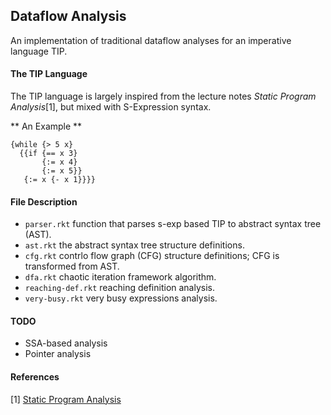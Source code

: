 ## Dataflow Analysis

An implementation of traditional dataflow analyses for an imperative language TIP.

#### The TIP Language

The TIP language is largely inspired from the lecture notes _Static Program Analysis_[1], but mixed with S-Expression syntax.

** An Example **
```
{while {> 5 x}
  {{if {== x 3}
       {:= x 4}
       {:= x 5}}
   {:= x {- x 1}}}}
```

#### File Description

* `parser.rkt` function that parses s-exp based TIP to abstract syntax tree (AST).
* `ast.rkt` the abstract syntax tree structure definitions.
* `cfg.rkt` contrlo flow graph (CFG) structure definitions; CFG is transformed from AST.
* `dfa.rkt` chaotic iteration framework algorithm.
* `reaching-def.rkt` reaching definition analysis.
* `very-busy.rkt` very busy expressions analysis.

#### TODO

* SSA-based analysis
* Pointer analysis

#### References

[1] [Static Program Analysis](https://cs.au.dk/~amoeller/spa/)
